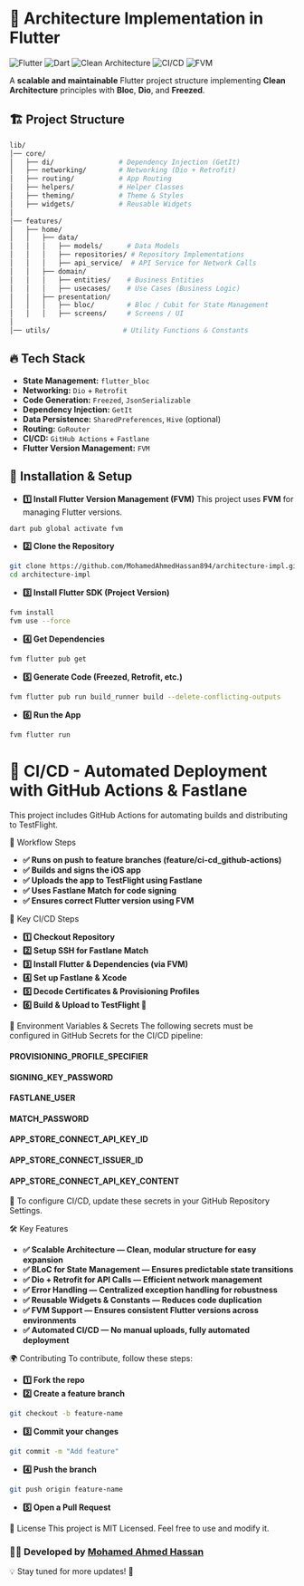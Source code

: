 # 🚀 Architecture Implementation in Flutter

![Flutter](https://img.shields.io/badge/Flutter-3.19.2-blue?logo=flutter)
![Dart](https://img.shields.io/badge/Dart-3.3.0-blue?logo=dart)
![Clean Architecture](https://img.shields.io/badge/Architecture-Clean-orange)
![CI/CD](https://img.shields.io/badge/CI%2FCD-GitHub%20Actions-blue)
![FVM](https://img.shields.io/badge/Flutter%20Version%20Management-FVM-brightgreen)

A **scalable and maintainable** Flutter project structure implementing **Clean Architecture** principles with **Bloc**, **Dio**, and **Freezed**.

## 🏗️ Project Structure

```sh
lib/
│── core/
│   ├── di/                # Dependency Injection (GetIt)
│   ├── networking/        # Networking (Dio + Retrofit)
│   ├── routing/           # App Routing
│   ├── helpers/           # Helper Classes
│   ├── theming/           # Theme & Styles
│   ├── widgets/           # Reusable Widgets
│
│── features/
│   ├── home/
│   │   ├── data/
│   │   │   ├── models/      # Data Models
│   │   │   ├── repositories/ # Repository Implementations
│   │   │   ├── api_service/  # API Service for Network Calls
│   │   ├── domain/
│   │   │   ├── entities/    # Business Entities
│   │   │   ├── usecases/    # Use Cases (Business Logic)
│   │   ├── presentation/
│   │   │   ├── bloc/        # Bloc / Cubit for State Management
│   │   │   ├── screens/     # Screens / UI
│
│── utils/                  # Utility Functions & Constants

```

## 🔥 Tech Stack

- **State Management:** `flutter_bloc`
- **Networking:** `Dio` + `Retrofit`
- **Code Generation:** `Freezed`, `JsonSerializable`
- **Dependency Injection:** `GetIt`
- **Data Persistence:** `SharedPreferences`, `Hive` (optional)
- **Routing:** `GoRouter`
- **CI/CD:** `GitHub Actions` + `Fastlane`
- **Flutter Version Management:** `FVM`

## 🚀 Installation & Setup

- **1️⃣ Install Flutter Version Management (FVM)**
This project uses **FVM** for managing Flutter versions.
```sh
dart pub global activate fvm
```

- **2️⃣ Clone the Repository**
```sh
git clone https://github.com/MohamedAhmedHassan894/architecture-impl.git
cd architecture-impl
```

- **3️⃣ Install Flutter SDK (Project Version)**
```sh
fvm install
fvm use --force
```

- **4️⃣ Get Dependencies**
```sh
fvm flutter pub get
```

- **5️⃣ Generate Code (Freezed, Retrofit, etc.)**
```sh
fvm flutter pub run build_runner build --delete-conflicting-outputs
```

- **6️⃣ Run the App**
```sh
fvm flutter run
```


# 🚀 CI/CD - Automated Deployment with GitHub Actions & Fastlane
This project includes GitHub Actions for automating builds and distributing to TestFlight.

🔹 Workflow Steps
- **✅ Runs on push to feature branches (feature/ci-cd_github-actions)**
- **✅ Builds and signs the iOS app**
- **✅ Uploads the app to TestFlight using Fastlane**
- **✅ Uses Fastlane Match for code signing**
- **✅ Ensures correct Flutter version using FVM**

🔹 Key CI/CD Steps
- **1️⃣ Checkout Repository**
- **2️⃣ Setup SSH for Fastlane Match**
- **3️⃣ Install Flutter & Dependencies (via FVM)**
- **4️⃣ Set up Fastlane & Xcode**
- **5️⃣ Decode Certificates & Provisioning Profiles**
- **6️⃣ Build & Upload to TestFlight 🚀**

🔐 Environment Variables & Secrets
The following secrets must be configured in GitHub Secrets for the CI/CD pipeline:

#### PROVISIONING_PROFILE_SPECIFIER
#### SIGNING_KEY_PASSWORD
#### FASTLANE_USER
#### MATCH_PASSWORD
#### APP_STORE_CONNECT_API_KEY_ID
#### APP_STORE_CONNECT_ISSUER_ID
#### APP_STORE_CONNECT_API_KEY_CONTENT
🔧 To configure CI/CD, update these secrets in your GitHub Repository Settings.


🛠 Key Features
- **✅ Scalable Architecture — Clean, modular structure for easy expansion**
- **✅ BLoC for State Management — Ensures predictable state transitions**
- **✅ Dio + Retrofit for API Calls — Efficient network management**
- **✅ Error Handling — Centralized exception handling for robustness**
- **✅ Reusable Widgets & Constants — Reduces code duplication**
- **✅ FVM Support — Ensures consistent Flutter versions across environments**
- **✅ Automated CI/CD — No manual uploads, fully automated deployment**

🌍 Contributing
To contribute, follow these steps:

- **1️⃣ Fork the repo**
- **2️⃣ Create a feature branch**
```sh
git checkout -b feature-name
```

- **3️⃣ Commit your changes**
```sh
git commit -m "Add feature"
```

- **4️⃣ Push the branch**
```sh
git push origin feature-name
```

- **5️⃣ Open a Pull Request**

📜 License
This project is MIT Licensed. Feel free to use and modify it.

 ### 👨‍💻 Developed by [Mohamed Ahmed Hassan](https://www.linkedin.com/in/mohamed-hassaan-0b7590145)  
💡 Stay tuned for more updates! 🚀  
